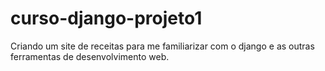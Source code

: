 # curso-django-projeto1
Criando um site de receitas para me familiarizar com o django e as outras ferramentas de desenvolvimento web.
